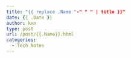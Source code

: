 ```yaml
---
title: "{{ replace .Name "-" " " | title }}"
date: {{ .Date }}
author: kxn
type: post
url: /post/{{.Name}}.html
categories:
  - Tech Notes
---
```


